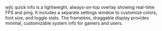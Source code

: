 wjlc quick info is a lightweight, always-on-top overlay showing real-time FPS and ping. It includes a separate settings window to customize colors, font size, and toggle stats. The frameless, draggable display provides minimal, customizable system info for gamers and users.
